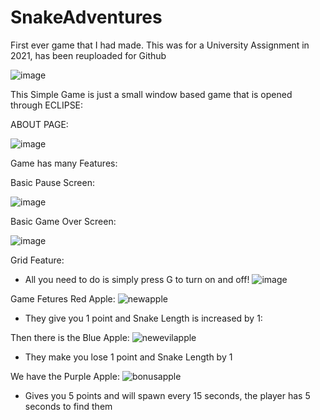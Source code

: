 # SnakeAdventures 
First ever game that I had made. This was for a University Assignment in 2021, has been reuploaded for Github  

![image](https://github.com/Arnold-2020/SnakeAdventures/assets/72899208/eb27c889-55ee-4757-91b5-99cd252c77de)

This Simple Game is just a small window based game that is opened through ECLIPSE: 

ABOUT PAGE: 

![image](https://github.com/MrArnoldInTech/SnakeAdventures/assets/72899208/5685b87a-97cf-49f1-8ce2-f78f9ccb991d)


Game has many Features: 


Basic Pause Screen:  

![image](https://github.com/MrArnoldInTech/SnakeAdventures/assets/72899208/f422e296-74d9-4024-9e8d-cf2cc4f50b76)

Basic Game Over Screen: 

![image](https://github.com/MrArnoldInTech/SnakeAdventures/assets/72899208/f7281b60-ea1d-4531-8fdf-9632fbf957c7)

Grid Feature:
- All you need to do is simply press G to turn on and off!
![image](https://github.com/MrArnoldInTech/SnakeAdventures/assets/72899208/4e99de59-31f3-4709-a927-37fd33e725a9)

Game Fetures Red Apple:
![newapple](https://github.com/MrArnoldInTech/SnakeAdventures/assets/72899208/d0e02a5e-ef4c-4225-8ec7-ae618dc993e3) 

- They give you 1 point and Snake Length is increased by 1:

Then there is the Blue Apple: 
![newevilapple](https://github.com/MrArnoldInTech/SnakeAdventures/assets/72899208/794cd140-b9a9-4ef7-8994-e887974af4f9)

- They make you lose 1 point and Snake Length by 1

We have the Purple Apple: 
![bonusapple](https://github.com/MrArnoldInTech/SnakeAdventures/assets/72899208/2561119e-6ac2-40d6-ba80-f02032e37bc0)

- Gives you 5 points and will spawn every 15 seconds, the player has 5 seconds to find them









